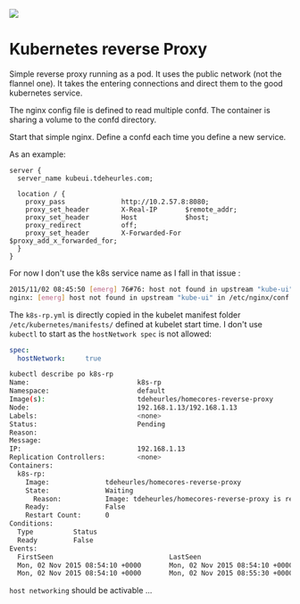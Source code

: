 [![](https://badge.imagelayers.io/tdeheurles/homecores-reverse-proxy:latest.svg)](https://imagelayers.io/?images=tdeheurles/homecores-reverse-proxy:latest 'Get your own badge on imagelayers.io')

# Kubernetes reverse Proxy

Simple reverse proxy running as a pod.
It uses the public network (not the flannel one). It takes the entering connections and direct them to the good kubernetes service.

The nginx config file is defined to read multiple confd. The container is sharing a volume to the confd directory.

Start that simple nginx.
Define a confd each time you define a new service.

As an example:

```
server {
  server_name kubeui.tdeheurles.com;

  location / {
    proxy_pass              http://10.2.57.8:8080;
    proxy_set_header        X-Real-IP       $remote_addr;
    proxy_set_header        Host            $host;
    proxy_redirect          off;
    proxy_set_header        X-Forwarded-For $proxy_add_x_forwarded_for;
  }
}
```

For now I don't use the k8s service name as I fall in that issue : 
```bash
2015/11/02 08:45:50 [emerg] 76#76: host not found in upstream "kube-ui" in /etc/nginx/conf.d/kube-ui.conf:6
nginx: [emerg] host not found in upstream "kube-ui" in /etc/nginx/conf.d/kube-ui.conf:6
```

The `k8s-rp.yml` is directly copied in the kubelet manifest folder `/etc/kubernetes/manifests/` defined at kubelet start time. I don't use `kubectl` to start as the `hostNetwork spec` is not allowed:

```yaml
spec:
  hostNetwork:     true
```

```bash
kubectl describe po k8s-rp
Name:                           k8s-rp
Namespace:                      default
Image(s):                       tdeheurles/homecores-reverse-proxy
Node:                           192.168.1.13/192.168.1.13
Labels:                         <none>
Status:                         Pending
Reason:
Message:
IP:                             192.168.1.13
Replication Controllers:        <none>
Containers:
  k8s-rp:
    Image:              tdeheurles/homecores-reverse-proxy
    State:              Waiting
      Reason:           Image: tdeheurles/homecores-reverse-proxy is ready, container is creating
    Ready:              False
    Restart Count:      0
Conditions:
  Type          Status
  Ready         False
Events:
  FirstSeen                             LastSeen                        Count   From                    SubobjectPath   Reason          Message
  Mon, 02 Nov 2015 08:54:10 +0000       Mon, 02 Nov 2015 08:54:10 +0000 1       {scheduler }                            scheduled       Successfully assigned k8s-rp to 192.168.1.13
  Mon, 02 Nov 2015 08:54:10 +0000       Mon, 02 Nov 2015 08:55:30 +0000 9       {kubelet 192.168.1.13}                  failedSync      Error syncing pod, skipping: pod with UID "4890625f-813f-11e5-8425-086266113e7e" specified host networking, but is disallowed

```

`host networking` should be activable ...
